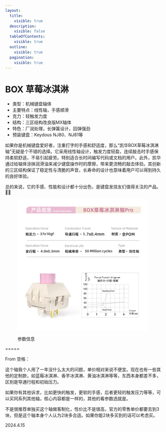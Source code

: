 ```yaml
---
layout:
  title:
    visible: true
  description:
    visible: false
  tableOfContents:
    visible: true
  outline:
    visible: true
  pagination:
    visible: true
---
```


# BOX 草莓冰淇淋

* 类型：机械键盘轴体
* 主要特点：线性轴，手感顺滑
* 克力：轻触发力度
* 结构：三区结构改良版MX轴体
* 特色：厂润处理，长弹簧设计，回弹强劲
* 预装键盘：Keydous NJ80、NJ81等

如果你是机械键盘爱好者，注重打字的手感和舒适度，那么“凯华BOX草莓冰淇淋轴”无疑是个不错的选择。它采用线性轴设计，触发力度轻盈，连续敲击时手感保持柔软舒适，不易引起疲劳。特别适合长时间编写代码或文档的用户。此外，凯华通过给轴体涂抹润滑油来减少键盘操作时的摩擦，带来更流畅的敲击体验。其创新的三区结构保证了稳定性与清脆的声音，长寿命的设计也意味着用户可以得到持久的良好体验。

总的来说，它的手感、性能和设计都十分出色，是键盘发烧友们值得关注的产品。🍓✨

<figure><img src=".gitbook/assets/image (4).png" alt=""><figcaption><p>参数信息</p></figcaption></figure>

=====

From 空格：

这个轴我个人用了一年没什么太大的问题，单价相对来说不便宜。现在也有一些其他的定制款，如蓝莓冰淇淋、香芋冰淇淋、黄油冰淇淋等等，东西本身都差不多，区别是导通行程和初始压力。

如果你有其他诉求，比如更快的触发，更软的手感，后者更轻的触发压力等等，可以买同系列其他轴，核心内容都是一样的，其他的看参数选就是。

不是很推荐单独买这个轴做客制化，性价比不是很高，官方的零售单价都要去到3块，但是这个轴本身个人认为2块多合适。如果你能2块多买到的话可以考虑买。

2024.4.15
